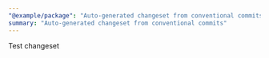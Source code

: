 ```yaml
---
"@example/package": "Auto-generated changeset from conventional commits"
summary: "Auto-generated changeset from conventional commits"
---
```


Test changeset

